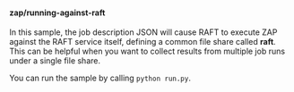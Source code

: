 #### zap/running-against-raft

In this sample, the job description JSON will cause RAFT to execute ZAP against the
RAFT service itself, defining a common file share called **raft**. This can be helpful
when you want to collect results from multiple job runs under a single file share. 

You can run the sample by calling `python run.py`.